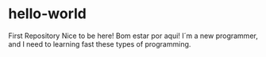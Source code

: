 # hello-world
First Repository
Nice to be here! Bom estar por aqui!
I´m a new programmer, and I need to learning fast these types of programming.
